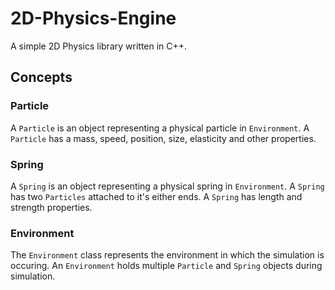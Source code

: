 # 2D-Physics-Engine
A simple 2D Physics library written in C++.

## Concepts
### Particle
A `Particle` is an object representing a physical particle in `Environment`. A `Particle` has a mass, speed, position, size, elasticity and other properties.
### Spring
A `Spring` is an object representing a physical spring in `Environment`. A `Spring` has two `Particles` attached to it's either ends.  A `Spring` has length and strength properties.
### Environment
The `Environment` class represents the environment in which the simulation is occuring. An `Environment` holds multiple `Particle` and `Spring` objects during simulation. 


